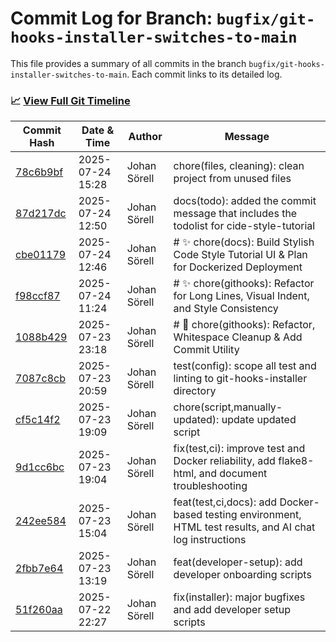 # Commit Log for Branch: `bugfix/git-hooks-installer-switches-to-main`

This file provides a summary of all commits in the branch `bugfix/git-hooks-installer-switches-to-main`.
Each commit links to its detailed log.

### 📈 [View Full Git Timeline](./git_timeline_report.md)

| Commit Hash | Date & Time       | Author       | Message           |
|-------------|------------------|--------------|-------------------|
| [78c6b9bf](./78c6b9bf.md) | 2025-07-24 15:28 | Johan Sörell | chore(files, cleaning): clean project from unused files |
| [87d217dc](./87d217dc.md) | 2025-07-24 12:50 | Johan Sörell | docs(todo): added the commit message that includes the todolist for cide-style-tutorial |
| [cbe01179](./cbe01179.md) | 2025-07-24 12:46 | Johan Sörell | # ✨ chore(docs): Build Stylish Code Style Tutorial UI & Plan for Dockerized Deployment |
| [f98ccf87](./f98ccf87.md) | 2025-07-24 11:24 | Johan Sörell | # ✨ chore(githooks): Refactor for Long Lines, Visual Indent, and Style Consistency |
| [1088b429](./1088b429.md) | 2025-07-23 23:18 | Johan Sörell | # 🚀 chore(githooks): Refactor, Whitespace Cleanup & Add Commit Utility |
| [7087c8cb](./7087c8cb.md) | 2025-07-23 20:59 | Johan Sörell | test(config): scope all test and linting to git-hooks-installer directory |
| [cf5c14f2](./cf5c14f2.md) | 2025-07-23 19:09 | Johan Sörell | chore(script,manually-updated): update updated script |
| [9d1cc6bc](./9d1cc6bc.md) | 2025-07-23 19:04 | Johan Sörell | fix(test,ci): improve test and Docker reliability, add flake8-html, and document troubleshooting |
| [242ee584](./242ee584.md) | 2025-07-23 15:04 | Johan Sörell | feat(test,ci,docs): add Docker-based testing environment, HTML test results, and AI chat log instructions |
| [2fbb7e64](./2fbb7e64.md) | 2025-07-23 13:19 | Johan Sörell | feat(developer-setup): add developer onboarding scripts |
| [51f260aa](./51f260aa.md) | 2025-07-22 22:27 | Johan Sörell | fix(installer): major bugfixes and add developer setup scripts |
